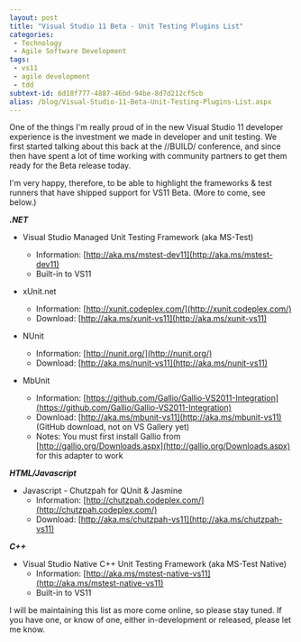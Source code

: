 ```yaml
---
layout: post
title: "Visual Studio 11 Beta - Unit Testing Plugins List"
categories:
 - Technology
 - Agile Software Development
tags:
 - vs11
 - agile development
 - tdd
subtext-id: 6d18f777-4887-46bd-94be-8d7d212cf5cb
alias: /blog/Visual-Studio-11-Beta-Unit-Testing-Plugins-List.aspx
---
```



One of the things I'm really proud of in the new Visual Studio 11 developer experience is the investment we made in developer and unit testing. We first started talking about this back at the //BUILD/ conference, and since then have spent a lot of time working with community partners to get them ready for the Beta release today.

I'm very happy, therefore, to be able to highlight the frameworks & test runners that have shipped support for VS11 Beta. (More to come, see below.)

<!-- more -->

**_.NET_**

  * Visual Studio Managed Unit Testing Framework (aka MS-Test) 
    * Information: [http://aka.ms/mstest-dev11](http://aka.ms/mstest-dev11)
    * Built-in to VS11 
  * xUnit.net 
    * Information: [http://xunit.codeplex.com/](http://xunit.codeplex.com/)
    * Download: [http://aka.ms/xunit-vs11](http://aka.ms/xunit-vs11)
  * NUnit 
    * Information: [http://nunit.org/](http://nunit.org/)
    * Download: [http://aka.ms/nunit-vs11](http://aka.ms/nunit-vs11)
  * MbUnit 

    * Information: [https://github.com/Gallio/Gallio-VS2011-Integration](https://github.com/Gallio/Gallio-VS2011-Integration)
    * Download: [http://aka.ms/mbunit-vs11](http://aka.ms/mbunit-vs11) (GitHub download, not on VS Gallery yet) 
    * Notes: You must first install Gallio from [http://gallio.org/Downloads.aspx](http://gallio.org/Downloads.aspx) for this adapter to work

**_HTML/Javascript_**

  * Javascript - Chutzpah for QUnit & Jasmine 
    * Information: [http://chutzpah.codeplex.com/](http://chutzpah.codeplex.com/)
    * Download: [http://aka.ms/chutzpah-vs11](http://aka.ms/chutzpah-vs11)

**_C++_**

  * Visual Studio Native C++ Unit Testing Framework (aka MS-Test Native) 
    * Information: [http://aka.ms/mstest-native-vs11](http://aka.ms/mstest-native-vs11)
    * Built-in to VS11 

I will be maintaining this list as more come online, so please stay tuned. If you have one, or know of one, either in-development or released, please let me know.
